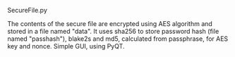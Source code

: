 SecureFile.py

The contents of the secure file are encrypted using AES algorithm and stored in a file named "data".
It uses sha256 to store password hash (file named "passhash"), blake2s and md5, calculated from passphrase, for AES key and nonce.
Simple GUI, using PyQT.
